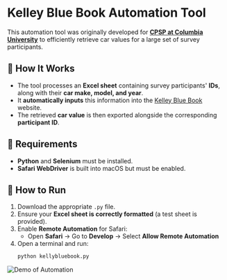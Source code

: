 # Kelley Blue Book Automation Tool  

This automation tool was originally developed for [**CPSP at Columbia University**](https://povertycenter.columbia.edu/people/janira-esperanza-gayle) to efficiently retrieve car values for a large set of survey participants.  

## 📌 How It Works  
- The tool processes an **Excel sheet** containing survey participants' **IDs**, along with their **car make, model, and year**.  
- It **automatically inputs** this information into the [Kelley Blue Book](https://www.kbb.com/whats-my-car-worth/) website.  
- The retrieved **car value** is then exported alongside the corresponding **participant ID**.  

## 🔧 Requirements  
- **Python** and **Selenium** must be installed.  
- **Safari WebDriver** is built into macOS but must be enabled.  

## 🚀 How to Run  
1. Download the appropriate `.py` file.  
2. Ensure your **Excel sheet is correctly formatted** (a test sheet is provided).  
3. Enable **Remote Automation** for Safari:  
   - Open **Safari** → Go to **Develop** → Select **Allow Remote Automation**  
4. Open a terminal and run:  
   ```sh
   python kellybluebook.py

![Demo of Automation](Kelly-Blue-Book/demonstration.gif)


